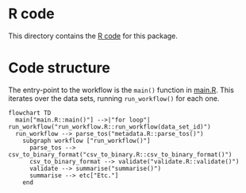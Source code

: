 # R code

This directory contains the [R code](https://r-pkgs.org/code.html) for this package.

# Code structure

The entry-point to the workflow is the `main()` function in [main.R](./main.R). This iterates over the data sets, running `run_workflow()` for each one.

```mermaid
flowchart TD
  main["main.R::main()"] -->|"for loop"| run_workflow("run_workflow.R::run_workflow(data_set_id)")
  run_workflow --> parse_tos("metadata.R::parse_tos()")
    subgraph workflow ["run_workflow()"]
      parse_tos --> csv_to_binary_format("csv_to_binary.R::csv_to_binary_format()")
      csv_to_binary_format --> validate("validate.R::validate()")
      validate --> summarise("summarise()")
      summarise --> etc["Etc."]
    end
```

